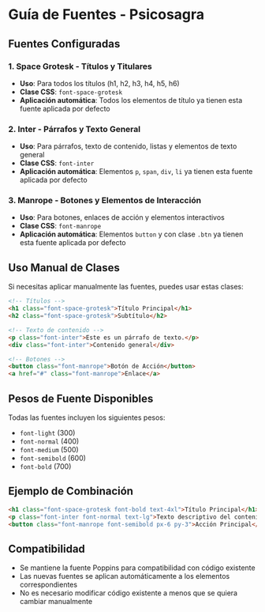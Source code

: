 # Guía de Fuentes - Psicosagra

## Fuentes Configuradas

### 1. Space Grotesk - Títulos y Titulares

- **Uso**: Para todos los títulos (h1, h2, h3, h4, h5, h6)
- **Clase CSS**: `font-space-grotesk`
- **Aplicación automática**: Todos los elementos de título ya tienen esta fuente aplicada por defecto

### 2. Inter - Párrafos y Texto General

- **Uso**: Para párrafos, texto de contenido, listas y elementos de texto general
- **Clase CSS**: `font-inter`
- **Aplicación automática**: Elementos `p`, `span`, `div`, `li` ya tienen esta fuente aplicada por defecto

### 3. Manrope - Botones y Elementos de Interacción

- **Uso**: Para botones, enlaces de acción y elementos interactivos
- **Clase CSS**: `font-manrope`
- **Aplicación automática**: Elementos `button` y con clase `.btn` ya tienen esta fuente aplicada por defecto

## Uso Manual de Clases

Si necesitas aplicar manualmente las fuentes, puedes usar estas clases:

```html
<!-- Títulos -->
<h1 class="font-space-grotesk">Título Principal</h1>
<h2 class="font-space-grotesk">Subtítulo</h2>

<!-- Texto de contenido -->
<p class="font-inter">Este es un párrafo de texto.</p>
<div class="font-inter">Contenido general</div>

<!-- Botones -->
<button class="font-manrope">Botón de Acción</button>
<a href="#" class="font-manrope">Enlace</a>
```

## Pesos de Fuente Disponibles

Todas las fuentes incluyen los siguientes pesos:

- `font-light` (300)
- `font-normal` (400)
- `font-medium` (500)
- `font-semibold` (600)
- `font-bold` (700)

## Ejemplo de Combinación

```html
<h1 class="font-space-grotesk font-bold text-4xl">Título Principal</h1>
<p class="font-inter font-normal text-lg">Texto descriptivo del contenido.</p>
<button class="font-manrope font-semibold px-6 py-3">Acción Principal</button>
```

## Compatibilidad

- Se mantiene la fuente Poppins para compatibilidad con código existente
- Las nuevas fuentes se aplican automáticamente a los elementos correspondientes
- No es necesario modificar código existente a menos que se quiera cambiar manualmente
